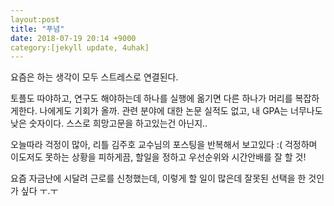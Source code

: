 ```yaml
---
layout:post
title: "푸념"
date: 2018-07-19 20:14 +9000
category:[jekyll update, 4uhak] 
---
```

요즘은 하는 생각이 모두 스트레스로 연결된다.

토플도 따야하고, 연구도 해야하는데 하나를 실행에 옮기면 다른 하나가 머리를 복잡하게한다.
나에게도 기회가 올까.
관련 분야에 대한 논문 실적도 없고, 내 GPA는 너무나도 낮은 숫자이다.
스스로 희망고문을 하고있는건 아닌지..

오늘따라 걱정이 많아, 리틀 김주호 교수님의 포스팅을 반복해서 보고있다 :(
걱정하며 이도저도 못하는 상황을 피하게끔,
할일을 정하고 우선순위와 시간안배를 잘 할 것!

요즘 자금난에 시달려 근로를 신청했는데, 이렇게 할 일이 많은데 잘못된 선택을 한 것인가 싶다 ㅜ.ㅜ
